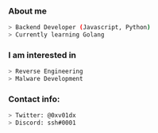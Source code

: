 ### About me

```bash
> Backend Developer (Javascript, Python)
> Currently learning Golang 
```
### I am interested in
```bash
> Reverse Engineering
> Malware Development 
```

### Contact info:
```bash
> Twitter: @0xv01dx
> Discord: ssh#0001
```
